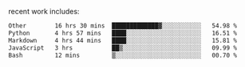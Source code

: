 
<!--<img width="1415" height="100" alt="blu" src="https://github.com/rdsilva01/rdsilva01/assets/101207588/deb060e5-d035-4f09-b511-e3f50605b207">-->

<!-- \> Enthusiastic about developing and building solutions <br>
\> Computer Science and Engineering @ UBI -->

<!-- <a href="https://www.rodrigosilva.live/">personal website</a> 🏁 -->

<!-- ![](https://komarev.com/ghpvc/?username=rdsilva01) -->

recent work includes:
<!--START_SECTION:waka-->

```txt
Other        16 hrs 30 mins  █████████████▓░░░░░░░░░░░   54.98 %
Python       4 hrs 57 mins   ████░░░░░░░░░░░░░░░░░░░░░   16.51 %
Markdown     4 hrs 44 mins   ████░░░░░░░░░░░░░░░░░░░░░   15.81 %
JavaScript   3 hrs           ██▒░░░░░░░░░░░░░░░░░░░░░░   09.99 %
Bash         12 mins         ▒░░░░░░░░░░░░░░░░░░░░░░░░   00.70 %
```

<!--END_SECTION:waka-->

